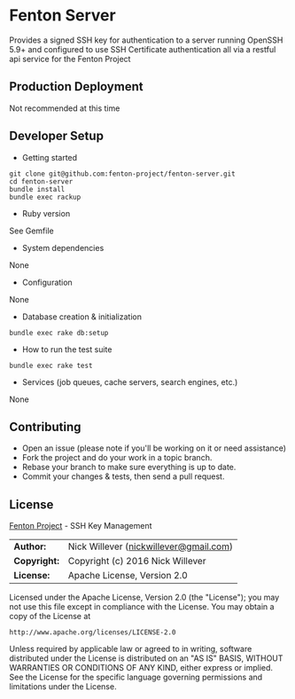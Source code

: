 # Fenton Server

Provides a signed SSH key for authentication to a server running OpenSSH 5.9+ and configured to use SSH Certificate authentication all via a restful api service for the Fenton Project

## Production Deployment

Not recommended at this time

## Developer Setup

* Getting started
```
git clone git@github.com:fenton-project/fenton-server.git
cd fenton-server
bundle install
bundle exec rackup
```

* Ruby version

See Gemfile

* System dependencies

None

* Configuration

None

* Database creation & initialization
```
bundle exec rake db:setup
```

* How to run the test suite

```
bundle exec rake test
```

* Services (job queues, cache servers, search engines, etc.)

None

## Contributing

- Open an issue (please note if you'll be working on it or need assistance)
- Fork the project and do your work in a topic branch.
- Rebase your branch to make sure everything is up to date.
- Commit your changes & tests, then send a pull request.

## License

[Fenton Project](http://fenton-project.github.io/) - SSH Key Management

|                      |                                          |
|:---------------------|:-----------------------------------------|
| **Author:**          | Nick Willever (<nickwillever@gmail.com>) |
| **Copyright:**       | Copyright (c) 2016 Nick Willever         |
| **License:**         | Apache License, Version 2.0              |

Licensed under the Apache License, Version 2.0 (the "License");
you may not use this file except in compliance with the License.
You may obtain a copy of the License at

    http://www.apache.org/licenses/LICENSE-2.0

Unless required by applicable law or agreed to in writing, software
distributed under the License is distributed on an "AS IS" BASIS,
WITHOUT WARRANTIES OR CONDITIONS OF ANY KIND, either express or implied.
See the License for the specific language governing permissions and
limitations under the License.
